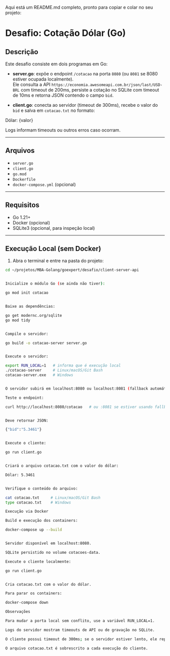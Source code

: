 Aqui está um README.md completo, pronto para copiar e colar no seu projeto:

# Desafio: Cotação Dólar (Go)

## Descrição
Este desafio consiste em dois programas em Go:

- **server.go**: expõe o endpoint `/cotacao` na porta `8080` (ou `8081` se 8080 estiver ocupada localmente).  
  Ele consulta a API `https://economia.awesomeapi.com.br/json/last/USD-BRL` com timeout de 200ms, persiste a cotação no SQLite com timeout de 10ms e retorna JSON contendo o campo `bid`.

- **client.go**: conecta ao servidor (timeout de 300ms), recebe o valor do `bid` e salva em `cotacao.txt` no formato:



Dólar: {valor}


Logs informam timeouts ou outros erros caso ocorram.

---

## Arquivos
- `server.go`
- `client.go`
- `go.mod`
- `Dockerfile`
- `docker-compose.yml` (opcional)

---

## Requisitos
- Go 1.21+
- Docker (opcional)
- SQLite3 (opcional, para inspeção local)

---

## Execução Local (sem Docker)

1. Abra o terminal e entre na pasta do projeto:

```bash
cd ~/projetos/MBA-Golang/goexpert/desafio/client-server-api


Inicialize o módulo Go (se ainda não tiver):

go mod init cotacao


Baixe as dependências:

go get modernc.org/sqlite
go mod tidy


Compile o servidor:

go build -o cotacao-server server.go


Execute o servidor:

export RUN_LOCAL=1   # informa que é execução local
./cotacao-server     # Linux/macOS/Git Bash
cotacao-server.exe   # Windows


O servidor subirá em localhost:8080 ou localhost:8081 (fallback automático se 8080 estiver ocupada).

Teste o endpoint:

curl http://localhost:8080/cotacao   # ou :8081 se estiver usando fallback


Deve retornar JSON:

{"bid":"5.3461"}


Execute o cliente:

go run client.go


Criará o arquivo cotacao.txt com o valor do dólar:

Dólar: 5.3461


Verifique o conteúdo do arquivo:

cat cotacao.txt     # Linux/macOS/Git Bash
type cotacao.txt    # Windows

Execução via Docker

Build e execução dos containers:

docker-compose up --build


Servidor disponível em localhost:8080.

SQLite persistido no volume cotacoes-data.

Execute o cliente localmente:

go run client.go


Cria cotacao.txt com o valor do dólar.

Para parar os containers:

docker-compose down

Observações

Para mudar a porta local sem conflito, use a variável RUN_LOCAL=1.

Logs do servidor mostram timeouts de API ou de gravação no SQLite.

O cliente possui timeout de 300ms; se o servidor estiver lento, ele reportará erro.

O arquivo cotacao.txt é sobrescrito a cada execução do cliente.




